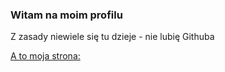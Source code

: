 ### Witam na moim profilu
Z zasady niewiele się tu dzieje - nie lubię Githuba

[A to moja strona:](https://grumczak.github.io/)
